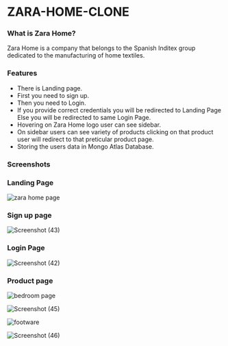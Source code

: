# ZARA-HOME-CLONE
<!-- clone of zarahome.com -->
### What is Zara Home?
Zara Home is a company that belongs to the Spanish Inditex group dedicated to the manufacturing of home textiles.
### Features
- There is Landing page.​
- First you need to sign up.​
- Then you need to Login.​
- If you provide correct credentials you will be redirected to Landing Page Else you will be redirected to same Login Page.​
- Hovering on Zara Home logo user can see sidebar.​
- On sidebar users can see variety of products clicking on that product user will redirect to that preticular product page.​
- Storing the users data in Mongo Atlas Database.​​

### Screenshots

### Landing Page 

![zara home page](https://user-images.githubusercontent.com/96000964/165290423-8c74965c-95ac-4f1c-8dfe-9fa52912e5ac.png)

### Sign up page

![Screenshot (43)](https://user-images.githubusercontent.com/96000964/165292841-89e17c36-99c8-4bfc-89e4-60c1c7002137.png)

### Login Page

![Screenshot (42)](https://user-images.githubusercontent.com/96000964/165292943-421f1cf8-3371-4d46-897c-e34eae500111.png)

### Product page

![bedroom page](https://user-images.githubusercontent.com/96000964/165291918-a5c696be-dc53-449f-9a45-8fee551cd6e1.png)

![Screenshot (45)](https://user-images.githubusercontent.com/96000964/165294068-9968d842-cb5c-4d1f-bb11-95d72c32c029.png)

![footware](https://user-images.githubusercontent.com/96000964/165291408-28df498e-ff70-44e6-9f2c-94f4b85f8ec0.png)

![Screenshot (46)](https://user-images.githubusercontent.com/96000964/165294761-c17238cb-4e6d-4324-ab2d-8d6f0ca9418f.png)







